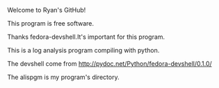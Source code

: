Welcome to Ryan's GitHub!

This program is free software.

Thanks fedora-devshell.It's important for this program.

This is a log analysis program compiling with python.

The devshell come from http://pydoc.net/Python/fedora-devshell/0.1.0/

The alispgm is my program's directory.
